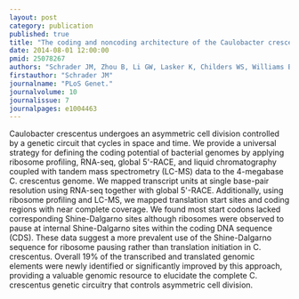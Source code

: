 ```yaml
---
layout: post
category: publication
published: true
title: "The coding and noncoding architecture of the Caulobacter crescentus genome."
date: 2014-08-01 12:00:00
pmid: 25078267
authors: "Schrader JM, Zhou B, Li GW, Lasker K, Childers WS, Williams B, Long T, Crosson S, McAdams HH, Weissman JS, Shapiro L"
firstauthor: "Schrader JM"
journalname: "PLoS Genet."
journalvolume: 10
journalissue: 7
journalpages: e1004463
---
```


Caulobacter crescentus undergoes an asymmetric cell division controlled by a genetic circuit that cycles in space and time. We provide a universal strategy for defining the coding potential of bacterial genomes by applying ribosome profiling, RNA-seq, global 5'-RACE, and liquid chromatography coupled with tandem mass spectrometry (LC-MS) data to the 4-megabase C. crescentus genome. We mapped transcript units at single base-pair resolution using RNA-seq together with global 5'-RACE. Additionally, using ribosome profiling and LC-MS, we mapped translation start sites and coding regions with near complete coverage. We found most start codons lacked corresponding Shine-Dalgarno sites although ribosomes were observed to pause at internal Shine-Dalgarno sites within the coding DNA sequence (CDS). These data suggest a more prevalent use of the Shine-Dalgarno sequence for ribosome pausing rather than translation initiation in C. crescentus. Overall 19% of the transcribed and translated genomic elements were newly identified or significantly improved by this approach, providing a valuable genomic resource to elucidate the complete C. crescentus genetic circuitry that controls asymmetric cell division.

